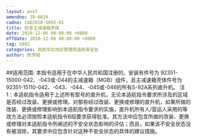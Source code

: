 ```yaml
---
layout: post
amendno: 39-6834
cadno: CAD2010-S092-01
title: 检查主减速箱壳体
date: 2010-12-06 00:00:00 +0800
effdate: 2010-12-06 00:00:00 +0800
tag: S092
categories: 民航华北地区管理局适航审定处
author: 陈学锐
---
```


##适用范围:
本指令适用于在中华人民共和国注册的、安装有件号为 92351-15000-042、-043或-044的主减速箱（MGB）组件，且主减速箱壳体件号为92351-15110-042、-043、-044、-045或-046的所有S-92A系列直升机。
注1：本适航指令适用于上述所有型号的直升机，无论本适航指令要求所涉及的区域是否经过改装、更换或修理。对那些经过改装、更换或修理的直升机，如果所做的改装、更换或修理影响到本适航指令要求的实施，直升机所有人/营运人采用的等效方法必须按照本适航指令B段要求获得批准。其方法中应包含所做的改装、更换或修理对本适航指令所阐述的不安全状态影响的评估；而且，如果该不安全状态没有被消除，其要求中应包含针对这种不安全状态的具体的建议措施。

